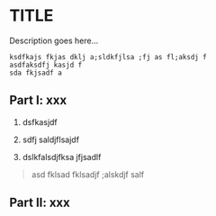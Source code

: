 TITLE
=====

Description goes here...

```
ksdfkajs fkjas dklj a;sldkfjlsa ;fj as fl;aksdj f
asdfaksdfj kasjd f
sda fkjsadf a
```

Part I: xxx
-----------

1. dsfkasjdf

2. sdfj saldjflsajdf

3. dslkfalsdjfksa jfjsadlf 

> asd fklsad fklsadjf ;alskdjf salf

Part II: xxx
------------
